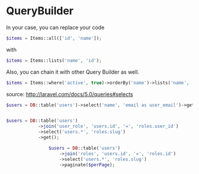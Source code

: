 # QueryBuilder

In your case, you can replace your code
```php
$items = Items::all(['id', 'name']);
```
with
```php
$items = Items::lists('name', 'id');
```
Also, you can chain it with other Query Builder as well.
```php
$items = Items::where('active', true)->orderBy('name')->lists('name', 'id');
```
source: http://laravel.com/docs/5.0/queries#selects

```php
$users = DB::table('users')->select('name', 'email as user_email')->get();


$users = DB::table('users')
            ->join('user_role', 'users.id', '=', 'roles.user_id')
            ->select('users.*', 'roles.slug')
            ->get();

                $users = DB::table('users')
                    ->join('roles', 'users.id', '=', 'roles.id')
                    ->select('users.*', 'roles.slug')
                    ->paginate($perPage);

```

